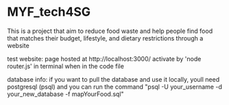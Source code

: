 # MYF_tech4SG




This is a project that aim to reduce food waste and help people find food that matches their budget, lifestyle, and dietary restrictions through a website 


test website:
page hosted at http://localhost:3000/
activate by 'node router.js' in terminal when in the code file


database info:
if you want to pull the database and use it locally, youll need postgresql (psql) and you can run the command "psql -U your_username -d your_new_database -f mapYourFood.sql"
